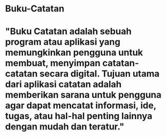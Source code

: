 ﻿# Buku-Catatan
# "Buku Catatan adalah sebuah program atau aplikasi yang memungkinkan pengguna untuk membuat, menyimpan catatan-catatan secara digital. Tujuan utama dari aplikasi catatan adalah memberikan sarana untuk pengguna agar dapat mencatat informasi, ide, tugas, atau hal-hal penting lainnya dengan mudah dan teratur."
